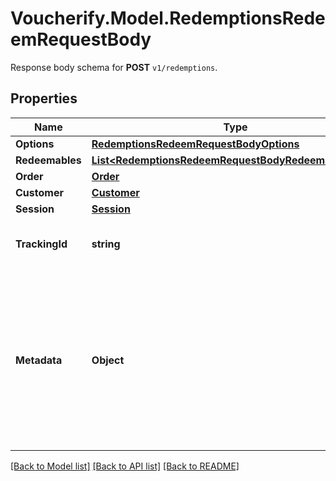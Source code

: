 # Voucherify.Model.RedemptionsRedeemRequestBody
Response body schema for **POST** `v1/redemptions`.

## Properties

Name | Type | Description | Notes
------------ | ------------- | ------------- | -------------
**Options** | [**RedemptionsRedeemRequestBodyOptions**](RedemptionsRedeemRequestBodyOptions.md) |  | [optional] 
**Redeemables** | [**List&lt;RedemptionsRedeemRequestBodyRedeemablesItem&gt;**](RedemptionsRedeemRequestBodyRedeemablesItem.md) |  | [optional] 
**Order** | [**Order**](Order.md) |  | [optional] 
**Customer** | [**Customer**](Customer.md) |  | [optional] 
**Session** | [**Session**](Session.md) |  | [optional] 
**TrackingId** | **string** | Is correspondent to Customer&#39;s source_id | [optional] 
**Metadata** | **Object** | A set of key/value pairs that you can attach to a redemption object. It can be useful for storing additional information about the redemption in a structured format. | [optional] 

[[Back to Model list]](../README.md#documentation-for-models) [[Back to API list]](../README.md#documentation-for-api-endpoints) [[Back to README]](../README.md)


